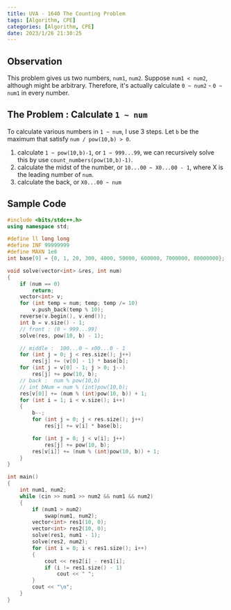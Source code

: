 ```yaml
---
title: UVA - 1640 The Counting Problem
tags: [Algorithm, CPE]
categories: [Algorithm, CPE]
date: 2023/1/26 21:30:25
---
```


## Observation

This problem gives us two numbers, `num1`, `num2`.
Suppose `num1 < num2`, although might be arbitrary.
Therefore, it's actually calculate `0 ~ num2` - `0 ~ num1` in every number.

## The Problem : Calculate `1 ~ num`

To calculate various numbers in `1 ~ num`, I use 3 steps. Let `b` be the maximum that satisfy `num / pow(10,b) > 0`.

1. calculate `1 ~ pow(10,b)-1`, or `1 ~ 999...99`, we can recursively solve this by use `count_numbers(pow(10,b)-1)`.
2. calculate the midst of the number, or `10...00 ~ X0...00 - 1`, where X is the leading number of `num`.
3. calculate the back, or `X0...00 ~ num`

## Sample Code

```cpp
#include <bits/stdc++.h>
using namespace std;

#define ll long long
#define INF 99999999
#define MAXN 1e8
int base[9] = {0, 1, 20, 300, 4000, 50000, 600000, 7000000, 80000000};

void solve(vector<int> &res, int num)
{
    if (num == 0)
        return;
    vector<int> v;
    for (int temp = num; temp; temp /= 10)
        v.push_back(temp % 10);
    reverse(v.begin(), v.end());
    int b = v.size() - 1;
    // front : (0 ~ 999...99]
    solve(res, pow(10, b) - 1);

    // middle :  100...0 ~ x00...0 - 1
    for (int j = 0; j < res.size(); j++)
        res[j] += (v[0] - 1) * base[b];
    for (int j = v[0] - 1; j > 0; j--)
        res[j] += pow(10, b);
    // back :  num % pow(10,b)
    // int bNum = num % (int)pow(10,b);
    res[v[0]] += (num % (int)pow(10, b)) + 1;
    for (int i = 1; i < v.size(); i++)
    {
        b--;
        for (int j = 0; j < res.size(); j++)
            res[j] += v[i] * base[b];

        for (int j = 0; j < v[i]; j++)
            res[j] += pow(10, b);
        res[v[i]] += (num % (int)pow(10, b)) + 1;
    }
}

int main()
{
    int num1, num2;
    while (cin >> num1 >> num2 && num1 && num2)
    {
        if (num1 > num2)
            swap(num1, num2);
        vector<int> res1(10, 0);
        vector<int> res2(10, 0);
        solve(res1, num1 - 1);
        solve(res2, num2);
        for (int i = 0; i < res1.size(); i++)
        {
            cout << res2[i] - res1[i];
            if (i != res1.size() - 1)
                cout << " ";
        }
        cout << "\n";
    }
}
```
